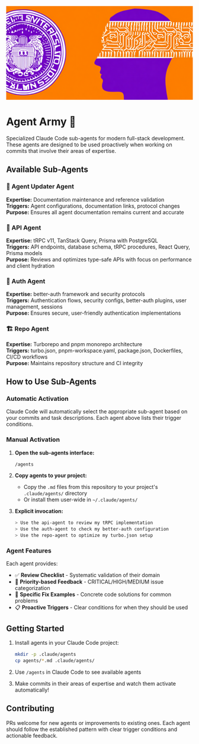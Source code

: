 <div align="center">
  <img src="agar.png" alt="Agent Army" />
</div>

# Agent Army 🤖

Specialized Claude Code sub-agents for modern full-stack development. These agents are designed to be used proactively when working on commits that involve their areas of expertise.

## Available Sub-Agents

### 🔄 Agent Updater Agent
**Expertise:** Documentation maintenance and reference validation  
**Triggers:** Agent configurations, documentation links, protocol changes  
**Purpose:** Ensures all agent documentation remains current and accurate

### 🚀 API Agent  
**Expertise:** tRPC v11, TanStack Query, Prisma with PostgreSQL  
**Triggers:** API endpoints, database schema, tRPC procedures, React Query, Prisma models  
**Purpose:** Reviews and optimizes type-safe APIs with focus on performance and client hydration

### 🔐 Auth Agent
**Expertise:** better-auth framework and security protocols  
**Triggers:** Authentication flows, security configs, better-auth plugins, user management, sessions  
**Purpose:** Ensures secure, user-friendly authentication implementations

### 🏗️ Repo Agent
**Expertise:** Turborepo and pnpm monorepo architecture  
**Triggers:** turbo.json, pnpm-workspace.yaml, package.json, Dockerfiles, CI/CD workflows  
**Purpose:** Maintains repository structure and CI integrity

## How to Use Sub-Agents

### Automatic Activation
Claude Code will automatically select the appropriate sub-agent based on your commits and task descriptions. Each agent above lists their trigger conditions.

### Manual Activation

1. **Open the sub-agents interface:**
   ```bash
   /agents
   ```

2. **Copy agents to your project:**
   - Copy the `.md` files from this repository to your project's `.claude/agents/` directory
   - Or install them user-wide in `~/.claude/agents/`

3. **Explicit invocation:**
   ```bash
   > Use the api-agent to review my tRPC implementation
   > Use the auth-agent to check my better-auth configuration  
   > Use the repo-agent to optimize my turbo.json setup
   ```

### Agent Features

Each agent provides:
- ✅ **Review Checklist** - Systematic validation of their domain
- 🎯 **Priority-based Feedback** - CRITICAL/HIGH/MEDIUM issue categorization  
- 🔧 **Specific Fix Examples** - Concrete code solutions for common problems
- 📋 **Proactive Triggers** - Clear conditions for when they should be used

## Getting Started

1. Install agents in your Claude Code project:
   ```bash
   mkdir -p .claude/agents
   cp agents/*.md .claude/agents/
   ```

2. Use `/agents` in Claude Code to see available agents

3. Make commits in their areas of expertise and watch them activate automatically!

## Contributing

PRs welcome for new agents or improvements to existing ones. Each agent should follow the established pattern with clear trigger conditions and actionable feedback.